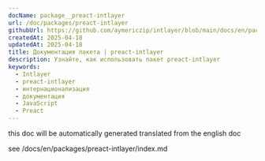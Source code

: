 ```yaml
---
docName: package__preact-intlayer
url: /doc/packages/preact-intlayer
githubUrl: https://github.com/aymericzip/intlayer/blob/main/docs/en/packages/preact-intlayer/index.md
createdAt: 2025-04-18
updatedAt: 2025-04-18
title: Документация пакета | preact-intlayer
description: Узнайте, как использовать пакет preact-intlayer
keywords:
  - Intlayer
  - preact-intlayer
  - интернационализация
  - документация
  - JavaScript
  - Preact
---
```


this doc will be automatically generated translated from the english doc

see /docs/en/packages/preact-intlayer/index.md
